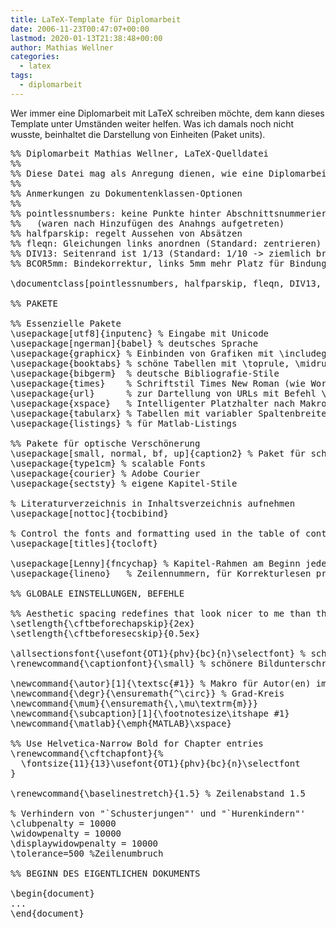 ```yaml
---
title: LaTeX-Template für Diplomarbeit
date: 2006-11-23T00:47:07+00:00
lastmod: 2020-01-13T21:38:48+00:00
author: Mathias Wellner
categories:
  - latex
tags:
  - diplomarbeit
---
```

Wer immer eine Diplomarbeit mit LaTeX schreiben möchte, dem kann dieses Template unter Umständen weiter helfen. Was ich damals noch nicht wusste, beinhaltet die Darstellung von Einheiten (Paket units). 
<!--more-->

<pre>%% Diplomarbeit Mathias Wellner, LaTeX-Quelldatei
%%
%% Diese Datei mag als Anregung dienen, wie eine Diplomarbeit aussehen kann.
%%
%% Anmerkungen zu Dokumentenklassen-Optionen
%%
%% pointlessnumbers: keine Punkte hinter Abschnittsnummerierung
%%   (waren nach Hinzufügen des Anahngs aufgetreten)
%% halfparskip: regelt Aussehen von Absätzen
%% fleqn: Gleichungen links anordnen (Standard: zentrieren)
%% DIV13: Seitenrand ist 1/13 (Standard: 1/10 -&gt; ziemlich breit)
%% BCOR5mm: Bindekorrektur, links 5mm mehr Platz für Bindung

\documentclass[pointlessnumbers, halfparskip, fleqn, DIV13, BCOR5mm]{scrreprt}

%% PAKETE

%% Essenzielle Pakete
\usepackage[utf8]{inputenc} % Eingabe mit Unicode
\usepackage[ngerman]{babel} % deutsches Sprache
\usepackage{graphicx} % Einbinden von Grafiken mit \includegraphics
\usepackage{booktabs} % schöne Tabellen mit \toprule, \midrule und \bottomrule
\usepackage{bibgerm}  % deutsche Bibliografie-Stile
\usepackage{times}    % Schriftstil Times New Roman (wie Word)
\usepackage{url}      % zur Dartellung von URLs mit Befehl \url{}
\usepackage{xspace}   % Intelligenter Platzhalter nach Makros
\usepackage{tabularx} % Tabellen mit variabler Spaltenbreite
\usepackage{listings} % für Matlab-Listings

%% Pakete für optische Verschönerung
\usepackage[small, normal, bf, up]{caption2} % Paket für schönere Bildunterschriften
\usepackage{type1cm} % scalable Fonts
\usepackage{courier} % Adobe Courier
\usepackage{sectsty} % eigene Kapitel-Stile

% Literaturverzeichnis in Inhaltsverzeichnis aufnehmen
\usepackage[nottoc]{tocbibind}

% Control the fonts and formatting used in the table of contents.
\usepackage[titles]{tocloft}

\usepackage[Lenny]{fncychap} % Kapitel-Rahmen am Beginn jedes neuen Kapitels
\usepackage{lineno}   % Zeilennummern, für Korrekturlesen praktisch

%% GLOBALE EINSTELLUNGEN, BEFEHLE

%% Aesthetic spacing redefines that look nicer to me than the defaults.
\setlength{\cftbeforechapskip}{2ex}
\setlength{\cftbeforesecskip}{0.5ex}

\allsectionsfont{\usefont{OT1}{phv}{bc}{n}\selectfont} % schmalere Kapitelüberschriften
\renewcommand{\captionfont}{\small} % schönere Bildunterschriften

\newcommand{\autor}[1]{\textsc{#1}} % Makro für Autor(en) im Fließtext
\newcommand{\degr}{\ensuremath{^\circ}} % Grad-Kreis
\newcommand{\mum}{\ensuremath{\,\mu\textrm{m}}}
\newcommand{\subcaption}[1]{\footnotesize\itshape #1}
\newcommand{\matlab}{\emph{MATLAB}\xspace}

%% Use Helvetica-Narrow Bold for Chapter entries
\renewcommand{\cftchapfont}{%
  \fontsize{11}{13}\usefont{OT1}{phv}{bc}{n}\selectfont
}

\renewcommand{\baselinestretch}{1.5} % Zeilenabstand 1.5

% Verhindern von "`Schusterjungen"' und "`Hurenkindern"'
\clubpenalty = 10000
\widowpenalty = 10000
\displaywidowpenalty = 10000
\tolerance=500 %Zeilenumbruch

%% BEGINN DES EIGENTLICHEN DOKUMENTS

\begin{document}
...
\end{document}
</pre>